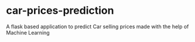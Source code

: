 # car-prices-prediction
A flask based application to predict Car selling prices made with the help of Machine Learning
